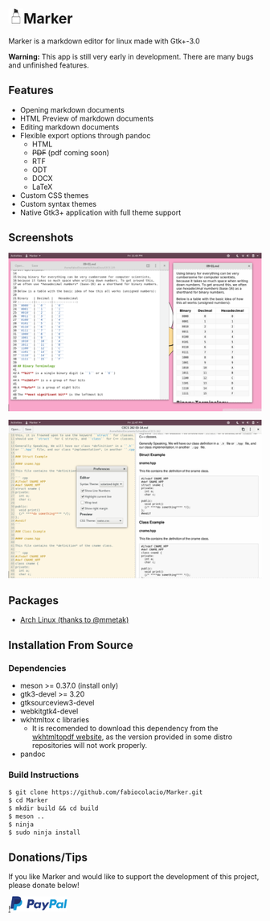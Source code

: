 # <img width="30" src="data/com.github.fabiocolacio.marker.svg"/>Marker

Marker is a markdown editor for linux made with Gtk+-3.0

**Warning:** This app is still very early in development. There are many bugs and
unfinished features.

## Features

* Opening markdown documents
* HTML Preview of markdown documents
* Editing markdown documents
* Flexible export options through pandoc
  * HTML
  * ~~PDF~~ (pdf coming soon)
  * RTF
  * ODT
  * DOCX
  * LaTeX
* Custom CSS themes
* Custom syntax themes
* Native Gtk3+ application with full theme support

## Screenshots

![scrot.png](scrot.png)

![scrot1.png](scrot1.png)

## Packages

* [Arch Linux (thanks to @mmetak)](https://aur.archlinux.org/packages/marker-git/)

## Installation From Source

### Dependencies

* meson >= 0.37.0 (install only)
* gtk3-devel >= 3.20
* gtksourceview3-devel
* webkitgtk4-devel
* wkhtmltox c libraries
  * It is recomended to download this dependency from the
    [wkhtmltopdf website](https://wkhtmltopdf.org/downloads.html),
    as the version provided in some distro repositories will not
    work properly.
* pandoc

### Build Instructions

```
$ git clone https://github.com/fabiocolacio/Marker.git
$ cd Marker
$ mkdir build && cd build
$ meson ..
$ ninja
$ sudo ninja install
```

## Donations/Tips

If you like Marker and would like to support the development of this project, please donate below!

[!<img height="30" src="donate.png" alt="PayPal"/>](https://www.paypal.me/fabiocolacio)

